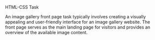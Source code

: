 HTML-CSS Task

An image gallery front page task typically involves creating a visually appealing and user-friendly interface for an image gallery website. The front page serves as the main landing page for visitors and provides an overview of the available image content.
